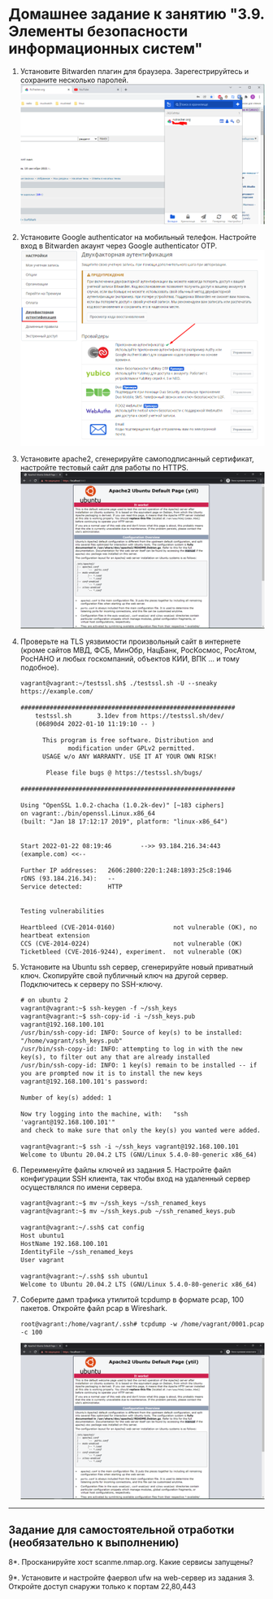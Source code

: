 # Домашнее задание к занятию "3.9. Элементы безопасности информационных систем"

1. Установите Bitwarden плагин для браузера. Зарегестрируйтесь и сохраните несколько паролей.
   ![screen](./img/bitwarden_plugin.png)
2. Установите Google authenticator на мобильный телефон. Настройте вход в Bitwarden акаунт через Google authenticator
   OTP.
   ![screen](./img/bitwarden_2auth.png)
3. Установите apache2, сгенерируйте самоподписанный сертификат, настройте тестовый сайт для работы по HTTPS.
   ![screen](./img/apache_self_signed_ssl.png)
4. Проверьте на TLS уязвимости произвольный сайт в интернете (кроме сайтов МВД, ФСБ, МинОбр, НацБанк, РосКосмос,
   РосАтом, РосНАНО и любых госкомпаний, объектов КИИ, ВПК ... и тому подобное).

   ```shell
   vagrant@vagrant:~/testssl.sh$ ./testssl.sh -U --sneaky https://example.com/
   
   ###########################################################
       testssl.sh       3.1dev from https://testssl.sh/dev/
       (06890d4 2022-01-10 11:19:10 -- )
   
         This program is free software. Distribution and
                modification under GPLv2 permitted.
         USAGE w/o ANY WARRANTY. USE IT AT YOUR OWN RISK!
   
          Please file bugs @ https://testssl.sh/bugs/
   
   ###########################################################
   
   Using "OpenSSL 1.0.2-chacha (1.0.2k-dev)" [~183 ciphers]
   on vagrant:./bin/openssl.Linux.x86_64
   (built: "Jan 18 17:12:17 2019", platform: "linux-x86_64")
   
   
   Start 2022-01-22 08:19:46        -->> 93.184.216.34:443 (example.com) <<--
   
   Further IP addresses:   2606:2800:220:1:248:1893:25c8:1946
   rDNS (93.184.216.34):   --
   Service detected:       HTTP
   
   
   Testing vulnerabilities
   
   Heartbleed (CVE-2014-0160)                not vulnerable (OK), no heartbeat extension
   CCS (CVE-2014-0224)                       not vulnerable (OK)
   Ticketbleed (CVE-2016-9244), experiment.  not vulnerable (OK)
   ```

5. Установите на Ubuntu ssh сервер, сгенерируйте новый приватный ключ. Скопируйте свой публичный ключ на другой сервер.
   Подключитесь к серверу по SSH-ключу.

   ```shell
   # on ubuntu 2
   vagrant@vagrant:~$ ssh-keygen -f ~/ssh_keys
   vagrant@vagrant:~$ ssh-copy-id -i ~/ssh_keys.pub vagrant@192.168.100.101
   /usr/bin/ssh-copy-id: INFO: Source of key(s) to be installed: "/home/vagrant/ssh_keys.pub"
   /usr/bin/ssh-copy-id: INFO: attempting to log in with the new key(s), to filter out any that are already installed
   /usr/bin/ssh-copy-id: INFO: 1 key(s) remain to be installed -- if you are prompted now it is to install the new keys
   vagrant@192.168.100.101's password:
   
   Number of key(s) added: 1
   
   Now try logging into the machine, with:   "ssh 'vagrant@192.168.100.101'"
   and check to make sure that only the key(s) you wanted were added.
   
   vagrant@vagrant:~$ ssh -i ~/ssh_keys vagrant@192.168.100.101
   Welcome to Ubuntu 20.04.2 LTS (GNU/Linux 5.4.0-80-generic x86_64)
   ```

6. Переименуйте файлы ключей из задания 5. Настройте файл конфигурации SSH клиента, так чтобы вход на удаленный сервер
   осуществлялся по имени сервера.

   ```shell
   vagrant@vagrant:~$ mv ~/ssh_keys ~/ssh_renamed_keys
   vagrant@vagrant:~$ mv ~/ssh_keys.pub ~/ssh_renamed_keys.pub

   vagrant@vagrant:~/.ssh$ cat config
   Host ubuntu1
   HostName 192.168.100.101
   IdentityFile ~/ssh_renamed_keys
   User vagrant

   vagrant@vagrant:~/.ssh$ ssh ubuntu1
   Welcome to Ubuntu 20.04.2 LTS (GNU/Linux 5.4.0-80-generic x86_64)
   ```

7. Соберите дамп трафика утилитой tcpdump в формате pcap, 100 пакетов. Откройте файл pcap в Wireshark.

   ```shell
   root@vagrant:/home/vagrant/.ssh# tcpdump -w /home/vagrant/0001.pcap -c 100
   ```

   ![screen](./img/apache_self_signed_ssl.png)

 ---

## Задание для самостоятельной отработки (необязательно к выполнению)

8*. Просканируйте хост scanme.nmap.org. Какие сервисы запущены?

9*. Установите и настройте фаервол ufw на web-сервер из задания 3. Откройте доступ снаружи только к портам 22,80,443

